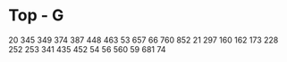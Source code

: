 # Top - G

20
345
349
374
387
448
463
53
657
66
760
852
21
297
160
162
173
228
252
253
341
435
452
54
56
560
59
681
74